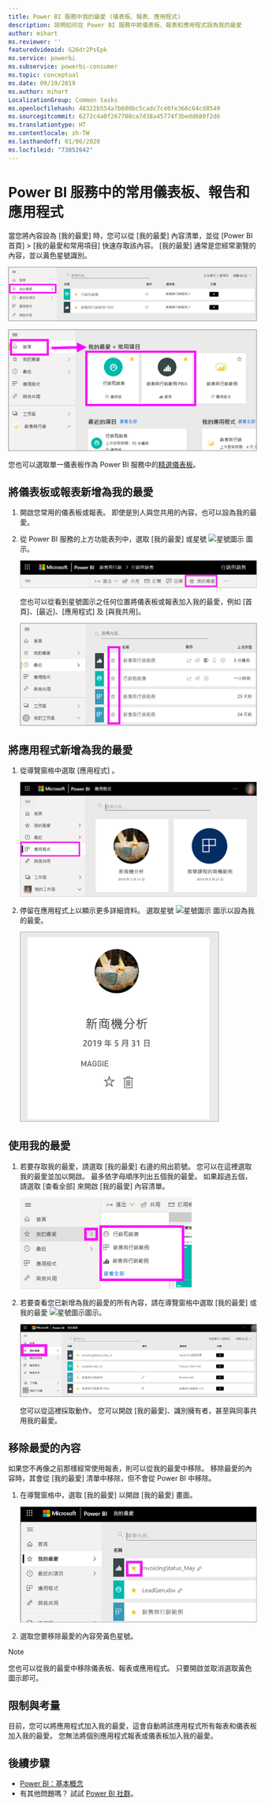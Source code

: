 ```yaml
---
title: Power BI 服務中我的最愛 (儀表板、報表、應用程式)
description: 說明如何在 Power BI 服務中將儀表板、報表和應用程式設為我的最愛
author: mihart
ms.reviewer: ''
featuredvideoid: G26dr2PsEpk
ms.service: powerbi
ms.subservice: powerbi-consumer
ms.topic: conceptual
ms.date: 09/19/2019
ms.author: mihart
LocalizationGroup: Common tasks
ms.openlocfilehash: 48322b554a7b600bc5cadc7c40fe366c64cd8549
ms.sourcegitcommit: 6272c4a0f267708ca7d38a45774f3bedd680f2d6
ms.translationtype: HT
ms.contentlocale: zh-TW
ms.lasthandoff: 01/06/2020
ms.locfileid: "73852642"
---
```

# <a name="favorite-dashboards-reports-and-apps-in-the-power-bi-service"></a>Power BI 服務中的常用儀表板、報告和應用程式
當您將內容設為 [我的最愛]  時，您可以從 [我的最愛]  內容清單，並從 [Power BI 首頁]   > [我的最愛和常用項目]  快速存取該內容。 [我的最愛] 通常是您經常瀏覽的內容，並以黃色星號識別。

   ![我的最愛圖示](./media/end-user-favorite/power-bi-favorite-nav.png)

   ![我的最愛和常用項目](./media/end-user-favorite/power-bi-home.png)

您也可以選取單一儀表板作為 Power BI 服務中的[精選儀表板](end-user-featured.md)。

## <a name="add-a-dashboard-or-report-as-a-favorite"></a>將儀表板或報表新增為我的最愛

1. 開啟您常用的儀表板或報表。 即使是別人與您共用的內容，也可以設為我的最愛。

2. 從 Power BI 服務的上方功能表列中，選取 [我的最愛]  或星號 ![星號圖示](./media/end-user-favorite/power-bi-favorite-icon.png) 圖示。
   
   ![[我的最愛] 圖示](./media/end-user-favorite/power-bi-favorite.png)
   
   您也可以從看到星號圖示之任何位置將儀表板或報表加入我的最愛，例如 [首頁]、[最近]、[應用程式] 及 [與我共用]。 
   
   ![具有黃色星號的 [儀表板] 索引標籤](./media/end-user-favorite/power-bi-recent.png)

## <a name="add-an-app-as-a-favorite"></a>將應用程式新增為我的最愛

1. 從導覽窗格中選取 [應用程式]  。

   ![儀表板](./media/end-user-favorite/power-bi-app.png)

2. 停留在應用程式上以顯示更多詳細資料。 選取星號 ![星號圖示](./media/end-user-favorite/power-bi-favorite-icon.png) 圖示以設為我的最愛。
   
   ![將游標停留在應用程式上方](./media/end-user-favorite/power-bi-hover-app.png)

## <a name="work-with-favorites"></a>使用我的最愛
1. 若要存取我的最愛，請選取 [我的最愛]  右邊的飛出箭號。 您可以在這裡選取我的最愛並加以開啟。 最多依字母順序列出五個我的最愛。 如果超過五個，請選取 [查看全部]  來開啟 [我的最愛] 內容清單。 
   
   ![[我的最愛] 飛出視窗](./media/end-user-favorite/power-bi-favorite-flyout.png)
2. 若要查看您已新增為我的最愛的所有內容，請在導覽窗格中選取 [我的最愛]  或我的最愛 ![星號圖示](./media/end-user-favorite/power-bi-favorites-icon.png)圖示。 
   
    ![[我的最愛] 視窗](./media/end-user-favorite/power-bi-fav-screen.png)
   
   您可以從這裡採取動作。 您可以開啟 [我的最愛]、識別擁有者，甚至與同事共用我的最愛。

## <a name="unfavorite-content"></a>移除最愛的內容
如果您不再像之前那樣經常使用報表，則可以從我的最愛中移除。 移除最愛的內容時，其會從 [我的最愛] 清單中移除，但不會從 Power BI 中移除。

1. 在導覽窗格中，選取 [我的最愛]  以開啟 [我的最愛]  畫面。
   
   ![[我的最愛] 畫面](./media/end-user-favorite/power-bi-un-favorite.png)
2. 選取您要移除最愛的內容旁黃色星號。

> [!NOTE]
> 您也可以從我的最愛中移除儀表板、報表或應用程式。 只要開啟並取消選取黃色圖示即可。 
> 
> 
## <a name="limitations-and-considerations"></a>限制與考量
目前，您可以將應用程式加入我的最愛，這會自動將該應用程式所有報表和儀表板加入我的最愛。 您無法將個別應用程式報表或儀表板加入我的最愛。 

## <a name="next-steps"></a>後續步驟
- [Power BI：基本概念](end-user-basic-concepts.md)
- 有其他問題嗎？ 試試 [Power BI 社群](https://community.powerbi.com/)。

